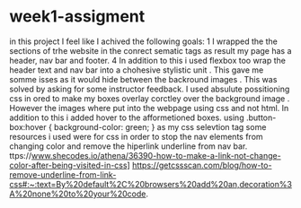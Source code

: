 # week1-assigment

in this project I feel like I achived the following goals:
1 I wrapped the the sections of trhe website in the conrect sematic tags as result my page has a header, nav bar and footer.
4 In addition to this i used flexbox too wrap the header text and nav bar into a chohesive stylistic unit . This gave me somme isses as it would hide between the backround images . This was solved by asking for some instructor feedback.
I used absulute possitioning css in ored to make my boxes overlay corctley over the background image . However the images where put into the webpage using css and not html.
In addition to this i added hover to the afformetioned boxes. using .button-box:hover {
background-color: green; } as my css selevtion tag
some resources i used were for css in order to stop the nav elements from changing color and remove the hiperlink underline from nav bar.
ttps://www.shecodes.io/athena/36390-how-to-make-a-link-not-change-color-after-being-visited-in-css]
https://getcssscan.com/blog/how-to-remove-underline-from-link-css#:~:text=By%20default%2C%20browsers%20add%20an,decoration%3A%20none%20to%20your%20code.

